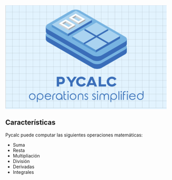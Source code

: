 <div style="width:100%; background-color:#E2F3FE; text-align: center">
  <img src="./images/presentation.png" />
</div>

## Características

Pycalc puede computar las siguientes operaciones matemáticas:

- Suma
- Resta
- Multipliación
- División
- Derivadas
- Integrales


